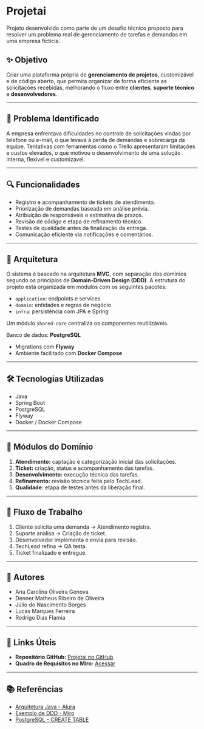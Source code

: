 # Projetai

Projeto desenvolvido como parte de um desafio técnico proposto para resolver um problema real de gerenciamento de tarefas e demandas em uma empresa ficticia.

## ✨ Objetivo

Criar uma plataforma própria de **gerenciamento de projetos**, customizável e de código aberto, que permita organizar de forma eficiente as solicitações recebidas, melhorando o fluxo entre **clientes**, **suporte técnico** e **desenvolvedores**.

---

## 🧩 Problema Identificado

A empresa enfrentava dificuldades no controle de solicitações vindas por telefone ou e-mail, o que levava à perda de demandas e sobrecarga da equipe. Tentativas com ferramentas como o Trello apresentaram limitações e custos elevados, o que motivou o desenvolvimento de uma solução interna, flexível e customizável.

---

## 🔍 Funcionalidades

- Registro e acompanhamento de tickets de atendimento.
- Priorização de demandas baseada em análise prévia.
- Atribuição de responsáveis e estimativa de prazos.
- Revisão de código e etapa de refinamento técnico.
- Testes de qualidade antes da finalização da entrega.
- Comunicação eficiente via notificações e comentários.

---

## 🧱 Arquitetura

O sistema é baseado na arquitetura **MVC**, com separação dos domínios segundo os princípios de **Domain-Driven Design (DDD)**. A estrutura do projeto está organizada em módulos com os seguintes pacotes:

- `application`: endpoints e services
- `domain`: entidades e regras de negócio
- `infra`: persistência com JPA e Spring

Um módulo `shared-core` centraliza os componentes reutilizáveis.

Banco de dados: **PostgreSQL**

- Migrations com **Flyway**
- Ambiente facilitado com **Docker Compose**

---

## 🛠️ Tecnologias Utilizadas

- Java
- Spring Boot
- PostgreSQL
- Flyway
- Docker / Docker Compose

---

## 📂 Módulos do Domínio

1. **Atendimento:** captação e categorização inicial das solicitações.
2. **Ticket:** criação, status e acompanhamento das tarefas.
3. **Desenvolvimento:** execução técnica das tarefas.
4. **Refinamento:** revisão técnica feita pelo TechLead.
5. **Qualidade:** etapa de testes antes da liberação final.

---

## 🚀 Fluxo de Trabalho

1. Cliente solicita uma demanda → Atendimento registra.
2. Suporte analisa → Criação de ticket.
3. Desenvolvedor implementa e envia para revisão.
4. TechLead refina → QA testa.
5. Ticket finalizado e entregue.

---

## 👥 Autores

- Ana Carolina Oliveira Genova
- Denner Matheus Ribeiro de Oliveira
- Júlio do Nascimento Borges
- Lucas Marques Ferreira
- Rodrigo Dias Flamia

---

## 📎 Links Úteis

- **Repositório GitHub:** [Projetai no GitHub](https://github.com/julioborges05/Projetai)
- **Quadro de Requisitos no Miro:** [Acessar](https://miro.com/app/board/uXjVKgdpKBo=)

---

## 📚 Referências

- [Arquitetura Java - Alura](https://cursos.alura.com.br/course/arquitetura-java-descomplicando-clean-architecture)
- [Exemplo de DDD - Miro](https://miro.com/app/board/uXjVMK9tIRA=)
- [PostgreSQL - CREATE TABLE](https://www.postgresql.org/docs/current/sql-createtable.html)
